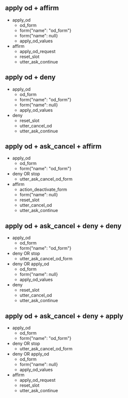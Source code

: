 ## apply od + affirm 
* apply_od
  - od_form
  - form{"name": "od_form"}
  - form{"name": null}
  - apply_od_values
* affirm
  - apply_od_request
  - reset_slot
  - utter_ask_continue

## apply od + deny 
* apply_od
  - od_form
  - form{"name": "od_form"}
  - form{"name": null}
  - apply_od_values
* deny
  - reset_slot
  - utter_cancel_od
  - utter_ask_continue

## apply od + ask_cancel + affirm
* apply_od
  - od_form
  - form{"name": "od_form"}
* deny OR stop
  - utter_ask_cancel_od_form
* affirm
  - action_deactivate_form
  - form{"name": null}
  - reset_slot
  - utter_cancel_od
  - utter_ask_continue

## apply od + ask_cancel + deny + deny
* apply_od
  - od_form
  - form{"name": "od_form"}
* deny OR stop
  - utter_ask_cancel_od_form
* deny OR apply_od
  - od_form
  - form{"name": null}
  - apply_od_values
* deny
  - reset_slot
  - utter_cancel_od
  - utter_ask_continue

## apply od + ask_cancel + deny + apply
* apply_od
  - od_form
  - form{"name": "od_form"}
* deny OR stop
  - utter_ask_cancel_od_form
* deny OR apply_od
  - od_form
  - form{"name": null}
  - apply_od_values
* affirm
  - apply_od_request
  - reset_slot
  - utter_ask_continue

<!-- ## apply od + interrupt_chitchat + deny
* apply_od
  - od_form
  - form{"name": "od_form"}
* ask_weather OR ask_builder OR ask_howdoing OR ask_whoisit OR ask_isbot OR ask_howold OR ask_languagesbot OR ask_wherefrom OR ask_whoami OR slang OR telljoke OR ask_whatismyname OR ask_howbuilt OR ask_whatspossible OR out_of_scope
  - action_chitchat
  - utter_ask_continue_od_form
* deny
  - action_deactivate_form
  - form{"name": null}
  - reset_slot
  - utter_cancel_od
  - utter_ask_continue

## apply od + interrupt_chitchat + affirm + deny
* apply_od
  - od_form
  - form{"name": "od_form"}
* ask_weather OR ask_builder OR ask_howdoing OR ask_whoisit OR ask_isbot OR ask_howold OR ask_languagesbot OR ask_wherefrom OR ask_whoami OR slang OR telljoke OR ask_whatismyname OR ask_howbuilt OR ask_whatspossible OR out_of_scope
  - action_chitchat
  - utter_ask_continue_od_form
* affirm OR apply_od
  - od_form
  - form{"name": null}
  - apply_od_values
  - utter_od_details
* deny
  - reset_slot
  - utter_cancel_od
  - utter_ask_continue

## apply od + interrupt_chitchat + affirm + apply
* apply_od
  - od_form
  - form{"name": "od_form"}
* ask_weather OR ask_builder OR ask_howdoing OR ask_whoisit OR ask_isbot OR ask_howold OR ask_languagesbot OR ask_wherefrom OR ask_whoami OR slang OR telljoke OR ask_whatismyname OR ask_howbuilt OR ask_whatspossible OR out_of_scope
  - action_chitchat
  - utter_ask_continue_od_form
* affirm OR apply_od
  - od_form
  - form{"name": null}
  - apply_od_values
  - utter_od_details
* affirm
  - apply_od_request
  - reset_slot
  - utter_ask_continue

## apply od + ask_cancel + chitchat + deny
* apply_od
  - od_form
  - form{"name": "od_form"}
* deny OR stop
  - utter_ask_cancel_od_form
* ask_weather OR ask_builder OR ask_howdoing OR ask_whoisit OR ask_isbot OR ask_howold OR ask_languagesbot OR ask_wherefrom OR ask_whoami OR slang OR telljoke OR ask_whatismyname OR ask_howbuilt OR ask_whatspossible OR out_of_scope
  - action_chitchat
  - utter_ask_continue_od_form
* deny
  - action_deactivate_form
  - form{"name": null}
  - reset_slot
  - utter_cancel_od
  - utter_ask_continue

## apply od + ask_cancel + chitchat + affirm + deny
* apply_od
  - od_form
  - form{"name": "od_form"}
* deny OR stop
  - utter_ask_cancel_od_form
* ask_weather OR ask_builder OR ask_howdoing OR ask_whoisit OR ask_isbot OR ask_howold OR ask_languagesbot OR ask_wherefrom OR ask_whoami OR slang OR telljoke OR ask_whatismyname OR ask_howbuilt OR ask_whatspossible OR out_of_scope
  - action_chitchat
  - utter_ask_continue_od_form
* affirm OR apply_od
  - od_form
  - form{"name": null}
  - apply_od_values
  - utter_od_details
* deny
  - reset_slot
  - utter_cancel_od
  - utter_ask_continue

## apply od + ask_cancel + chitchat + affirm + apply
* apply_od
  - od_form
  - form{"name": "od_form"}
* deny OR stop
  - utter_ask_cancel_od_form
* ask_weather OR ask_builder OR ask_howdoing OR ask_whoisit OR ask_isbot OR ask_howold OR ask_languagesbot OR ask_wherefrom OR ask_whoami OR slang OR telljoke OR ask_whatismyname OR ask_howbuilt OR ask_whatspossible OR out_of_scope
  - action_chitchat
  - utter_ask_continue_od_form
* affirm OR apply_od
  - od_form
  - form{"name": null}
  - apply_od_values
  - utter_od_details
* affirm
  - apply_od_request
  - reset_slot
  - utter_ask_continue

## apply od + interrupt_chitchat + interrupt_chitchat + deny
* apply_od
  - od_form
  - form{"name": "od_form"}
* ask_weather OR ask_builder OR ask_howdoing OR ask_whoisit OR ask_isbot OR ask_howold OR ask_languagesbot OR ask_wherefrom OR ask_whoami OR slang OR telljoke OR ask_whatismyname OR ask_howbuilt OR ask_whatspossible OR out_of_scope
  - action_chitchat
  - utter_ask_continue_od_form
* ask_weather OR ask_builder OR ask_howdoing OR ask_whoisit OR ask_isbot OR ask_howold OR ask_languagesbot OR ask_wherefrom OR ask_whoami OR slang OR telljoke OR ask_whatismyname OR ask_howbuilt OR ask_whatspossible OR out_of_scope
  - action_chitchat
  - utter_ask_continue_od_form
* deny
  - action_deactivate_form
  - form{"name": null}
  - reset_slot
  - utter_cancel_od
  - utter_ask_continue

## apply od + interrupt_chitchat + interrupt_chitchat + affirm + deny
* apply_od
  - od_form
  - form{"name": "od_form"}
* ask_weather OR ask_builder OR ask_howdoing OR ask_whoisit OR ask_isbot OR ask_howold OR ask_languagesbot OR ask_wherefrom OR ask_whoami OR slang OR telljoke OR ask_whatismyname OR ask_howbuilt OR ask_whatspossible OR out_of_scope
  - action_chitchat
  - utter_ask_continue_od_form
* ask_weather OR ask_builder OR ask_howdoing OR ask_whoisit OR ask_isbot OR ask_howold OR ask_languagesbot OR ask_wherefrom OR ask_whoami OR slang OR telljoke OR ask_whatismyname OR ask_howbuilt OR ask_whatspossible OR out_of_scope
  - action_chitchat
  - utter_ask_continue_od_form
* affirm OR apply_od
  - od_form
  - form{"name": null}
  - apply_od_values
  - utter_od_details
* deny
  - reset_slot
  - utter_cancel_od
  - utter_ask_continue

## apply od + interrupt_chitchat + interrupt_chitchat + affirm + apply
* apply_od
  - od_form
  - form{"name": "od_form"}
* ask_weather OR ask_builder OR ask_howdoing OR ask_whoisit OR ask_isbot OR ask_howold OR ask_languagesbot OR ask_wherefrom OR ask_whoami OR slang OR telljoke OR ask_whatismyname OR ask_howbuilt OR ask_whatspossible OR out_of_scope
  - action_chitchat
  - utter_ask_continue_od_form
* ask_weather OR ask_builder OR ask_howdoing OR ask_whoisit OR ask_isbot OR ask_howold OR ask_languagesbot OR ask_wherefrom OR ask_whoami OR slang OR telljoke OR ask_whatismyname OR ask_howbuilt OR ask_whatspossible OR out_of_scope
  - action_chitchat
  - utter_ask_continue_od_form
* affirm OR apply_od
  - od_form
  - form{"name": null}
  - apply_od_values
  - utter_od_details
* affirm
  - apply_od_request
  - reset_slot
  - utter_ask_continue -->